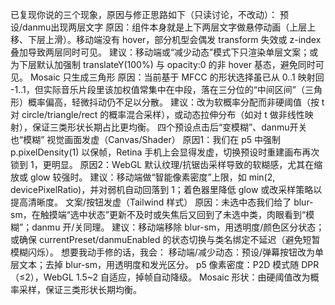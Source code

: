 已复现你说的三个现象，原因与修正思路如下（只读讨论，不改动）：
预设/danmu出现两层文字
原因：组件本身就是上下两层文字做悬停动画（上层上移、下层上滑）。移动端没有 hover，部分机型会偶发 transform 失效或 z-index 叠加导致两层同时可见。
建议：移动端或“减少动态”模式下只渲染单层文案；或为下层默认加强制 translateY(100%) 与 opacity:0 的非 hover 基态，避免同时可见。
Mosaic 只生成三角形
原因：当前基于 MFCC 的形状选择虽已从 0..1 映射回 -1..1，但实际音乐片段里该加权值常集中在中段，落在三分位的“中间区间”（三角形）概率偏高，轻微抖动仍不足以分散。
建议：改为软概率分配而非硬阈值（按 t 对 circle/triangle/rect 的概率混合采样），或动态拉伸分布（如对 t 做非线性映射），保证三类形状长期占比更均衡。
四个预设点击后“变模糊”、danmu开关也“模糊”
视觉画面发虚（Canvas/Shader）
原因1：我们在 p5 中强制 p.pixelDensity(1) 以保帧，Retina 手机上会显得发虚，切换预设时重建画布再次锁到 1，更明显。
原因2：WebGL 默认纹理/抗锯齿采样导致的软糊感，尤其在缩放或 glow 较强时。
建议：移动端做“智能像素密度”上限，如 min(2, devicePixelRatio)，并对弱机自动回落到 1；着色器里降低 glow 或改采样策略以提高清晰度。
文案/按钮发虚（Tailwind 样式）
原因：未选中态我们给了 blur-sm，在触摸端“选中状态”更新不及时或失焦后又回到了未选中类，肉眼看到“模糊”；danmu 开/关同理。
建议：移动端移除 blur-sm，用透明度/颜色区分状态；或确保 currentPreset/danmuEnabled 的状态切换与类名绑定不延迟（避免短暂模糊闪烁）。
想要我动手修的话，我会：
移动端/减少动态：预设/弹幕按钮改为单层文本；去掉 blur-sm，用透明度和发光区分。
p5 像素密度：P2D 模式随 DPR（≤2），WebGL 1.5~2 自适应，掉帧自动降级。
Mosaic 形状：由硬阈值改为概率采样，保证三类形状长期均衡。